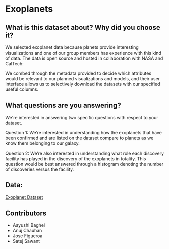 # Exoplanets 

## What is this dataset about? Why did you choose it?

We selected exoplanet data because planets provide interesting visualizations and one of our group members has experience with this kind of data. The data is open source and hosted in collaboration with NASA and CalTech:  

We combed through the metadata provided to decide which attributes would be relevant to our planned visualizations and models, and their user interface allows us to selectively download the datasets with our specified useful columns.


## What questions are you answering?
We're interested in answering two specific questions with respect to your dataset.

Question 1:
We’re interested in understanding how the exoplanets that have been confirmed and are listed on the dataset compare to planets as we know them belonging to our galaxy. 

Question 2:
We’re also interested in understanding what role each discovery facility has played in the discovery of the exoplanets in totality. This question would be best answered through a histogram denoting the number of discoveries versus the facility. 

## Data:

[Exoplanet Dataset](https://exoplanetarchive.ipac.caltech.edu/)

## Contributors
- Aayushi Baghel
- Anuj Chauhan
- Jose Figueroa
- Satej Sawant

